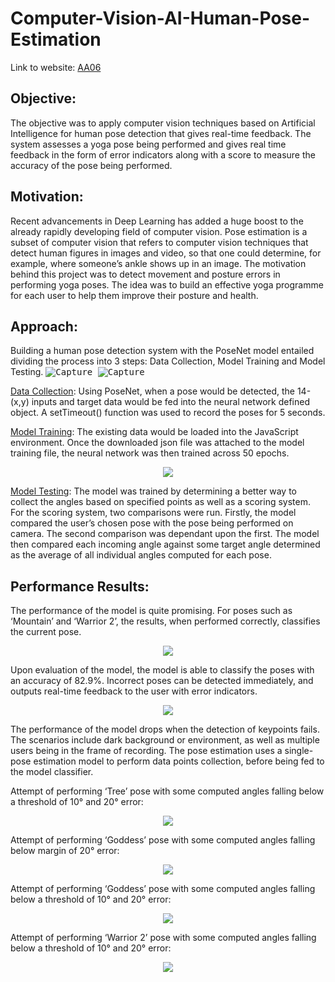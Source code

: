 # Computer-Vision-AI-Human-Pose-Estimation

Link to website: <a href="https://vatsalshreekant.github.io/Computer-Vision-AI-Human-Pose-Estimation/index.html" target="_blank" title="AA06">AA06</a> 

## Objective: 
The objective was to apply computer vision techniques based on Artificial Intelligence  for human pose detection that gives real-time feedback. The system assesses a yoga pose being performed and gives real time feedback in the form of error indicators along with a score to measure the accuracy of the pose being performed.

## Motivation:
Recent advancements in Deep Learning has added a huge boost to the already rapidly developing field of computer vision. Pose estimation is a subset of computer vision that refers to computer vision techniques that detect human figures in images and video, so that one could determine, for example, where someone’s ankle shows up in an image. The motivation behind this project was to detect movement and posture errors in performing yoga poses. The idea was to build an effective yoga programme for each user to help them improve their posture and health.

## Approach:
Building a human pose detection system with the PoseNet model entailed dividing the process into 3 steps: Data Collection, Model Training and Model Testing. 
<kbd>
![Capture](https://user-images.githubusercontent.com/32462270/117875952-c5d3b780-b270-11eb-8ff0-0ff24d2180e9.PNG)
</kbd>
<kbd>
![Capture](https://user-images.githubusercontent.com/32462270/117876193-12b78e00-b271-11eb-907d-939103d29c03.PNG)
</kbd>

<ins>Data Collection</ins>: Using PoseNet, when a pose would be detected, the 14-(x,y) inputs and target data would be fed into the neural network defined object. A setTimeout() function was used to record the poses for 5 seconds.
  
<ins>Model Training</ins>: The existing data would be loaded into the JavaScript environment. Once the downloaded json file was attached to the model training file, the neural network was then trained across 50 epochs.
<p align="center">
<kbd>
<img src="https://user-images.githubusercontent.com/32462270/117877283-5f4f9900-b272-11eb-8116-76804aac5d36.PNG">
</kbd>
</p>
<ins>Model Testing</ins>: The model was trained by determining a better way to collect the angles based on specified points as well as a scoring system. For the scoring system, two comparisons were run. Firstly, the model compared the user’s chosen pose with the pose being performed on camera. The second comparison was dependant upon the first. The model then compared each incoming angle against some target angle determined as the average of all individual angles computed for each pose.

## Performance Results:
The performance of the model is quite promising. For poses such as ‘Mountain’ and ‘Warrior 2’, the results, when performed correctly, classifies the current pose. 
<p align="center">
<kbd>
<img src="https://user-images.githubusercontent.com/32462270/117877564-b6ee0480-b272-11eb-93fd-8fb7f19078b1.PNG">
</kbd>
</p>

Upon evaluation of the model, the model is able to classify the poses with an accuracy of 82.9%. Incorrect poses can be detected immediately, and outputs real-time feedback to the user with error indicators.
<p align="center">
<kbd>
<img src="https://user-images.githubusercontent.com/32462270/117877733-e7ce3980-b272-11eb-98da-895b47221104.PNG">
</kbd>
</p>

The performance of the model drops when the detection of keypoints fails. The scenarios include dark background or environment, as well as multiple users being in the frame of recording. The pose estimation uses a single-pose estimation model to perform data points collection, before being fed to the model classifier.

Attempt of performing ‘Tree’ pose with some computed angles falling below a threshold of 10° and 20° error:
<p align="center">
<kbd>
<img src="https://user-images.githubusercontent.com/32462270/117879304-cd955b00-b274-11eb-8648-b99d2364f4d3.PNG">
</kbd>
</p>

Attempt of performing ‘Goddess’ pose with some computed angles falling below margin of 20° error:
<p align="center">
<kbd>
<img src="https://user-images.githubusercontent.com/32462270/117879399-ef8edd80-b274-11eb-9302-92032ace12a7.PNG">
</kbd>
</p>

Attempt of performing ‘Goddess’ pose with some computed angles falling below a threshold of 10° and 20° error:
<p align="center">
<kbd>
<img src="https://user-images.githubusercontent.com/32462270/117879448-02091700-b275-11eb-9225-76db4fe4fe99.PNG">
</kbd>
</p>

Attempt of performing ‘Warrior 2’ pose with some computed angles falling below a threshold of 10° and 20° error:
<p align="center">
<kbd>
<img src="https://user-images.githubusercontent.com/32462270/117879514-15b47d80-b275-11eb-8f1c-aaa991801432.PNG">
</kbd>
</p>




